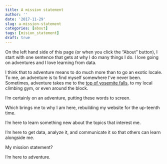 ```yaml
---
title: A mission statement
author: ''
date: '2017-11-29'
slug: a-mission-statement
categories: [about]
tags: [mision_statement]
draft: true
---
```


On the left hand side of this page (or when you click the “About” button), I start with one sentence that gets at why I do many things I do. I love going on adventures and I love learning from data. 

I think that to adventure means to do much more than to go an exotic locale. To me, an adventure is to find myself somewhere I’ve never been. Sometimes, adventure takes me to the [top of yosemite falls](https://www.instagram.com/p/BcGek6DFIEe/), to my local climbing gym, or even around the block. 

I’m certainly on an adventure, putting these words to screen. 

Which brings me to why I am here, rebuilding my website for the up-teenth time.

I’m here to learn something new about the topics that interest me. 

I’m here to get data, analyze it, and communicate it so that others can learn alongside me. 

My mission statement?

I’m here to adventure.
